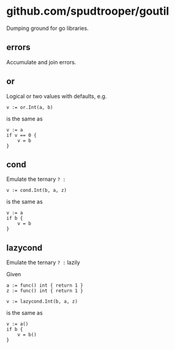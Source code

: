 # github.com/spudtrooper/goutil

Dumping ground for go libraries.

## errors
Accumulate and join errors.

## or
Logical or two values with defaults, e.g.

```
v := or.Int(a, b)
```

is the same as

```
v := a
if v == 0 {
    v = b
}
```

## cond
Emulate the ternary `? :`

```
v := cond.Int(b, a, z)
```

is the same as

```
v := a
if b {
    v = b
}
```

## lazycond
Emulate the ternary `? :` lazily

Given

```
a := func() int { return 1 }
z := func() int { return 1 }
```

```
v := lazycond.Int(b, a, z)
```

is the same as

```
v := a()
if b {
    v = b()
}
```